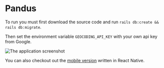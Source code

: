 # Pandus

To run you must first download the source code and run `rails db:create && rails db:migrate`.

Then set the environment variable `GEOCODING_API_KEY` with your own api key from Google.

![The application screenshot](https://docs.google.com/uc?id=1RAOrBgef7XO9iocLdkyiIFolGJACx9d2)

You can also checkout out the [mobile version](https://github.com/bexuma/pandus-react-native) written in React Native.
